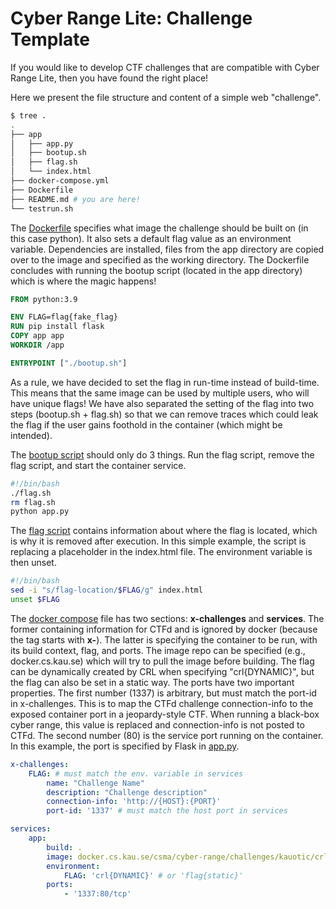 # Cyber Range Lite: Challenge Template
If you would like to develop CTF challenges that are
compatible with Cyber Range Lite, then you have found
the right place!

Here we present the file structure and content of a simple
web "challenge".

```sh
$ tree .
.
├── app
│   ├── app.py
│   ├── bootup.sh
│   ├── flag.sh
│   └── index.html
├── docker-compose.yml
├── Dockerfile
├── README.md # you are here!
└── testrun.sh
```

The [Dockerfile](Dockerfile) specifies what image the
challenge should be built on (in this case python).
It also sets a default flag value as an environment variable.
Dependencies are installed, files from the app directory
are copied over to the image and specified as the working
directory. The Dockerfile concludes with running the
bootup script (located in the app directory) which is
where the magic happens!

```Dockerfile
FROM python:3.9

ENV FLAG=flag{fake_flag}
RUN pip install flask
COPY app app
WORKDIR /app

ENTRYPOINT ["./bootup.sh"]
```

As a rule, we have decided to set the flag in run-time instead of
build-time. This means that the same image can be used by multiple users,
who will have unique flags!  We have also separated the setting of the flag
into two steps (bootup.sh + flag.sh) so that we can remove traces which
could leak the flag if the user gains foothold in the container (which might
be intended).

The [bootup script](app/bootup.sh) should only do 3 things.  Run the flag
script, remove the flag script, and start the container service.
```sh
#!/bin/bash
./flag.sh
rm flag.sh
python app.py
```

The [flag script](app/flag.sh) contains information about
where the flag is located, which is why it is removed after execution.
In this simple example, the script is replacing a placeholder
in the index.html file. The environment variable is then unset.
```sh
#!/bin/bash
sed -i "s/flag-location/$FLAG/g" index.html
unset $FLAG
```

The [docker compose](docker-compose.yml) file has two sections:
**x-challenges** and **services**. The former containing information for CTFd
and is ignored by docker (because the tag starts with **x-**).  The latter is
specifying the container to be run, with its build context, flag, and ports.
The image repo can be specified (e.g., docker.cs.kau.se) which
will try to pull the image before building.  The flag can be dynamically
created by CRL when specifying "crl{DYNAMIC}", but the flag can also be set in
a static way.  The ports have two important properties. The first number (1337)
is arbitrary, but must match the port-id in x-challenges. This is to map the
CTFd challenge connection-info to the exposed container port in a
jeopardy-style CTF.  When running a black-box cyber range, this value is
replaced and connection-info is not posted to CTFd.  The second number (80) is
the service port running on the container.  In this example, the port is
specified by Flask in [app.py](app/app.py).
```yml
x-challenges:
    FLAG: # must match the env. variable in services
        name: "Challenge Name"
        description: "Challenge description"
        connection-info: 'http://{HOST}:{PORT}'
        port-id: '1337' # must match the host port in services

services:
    app:
        build: .
        image: docker.cs.kau.se/csma/cyber-range/challenges/kauotic/crl-template
        environment:
            FLAG: 'crl{DYNAMIC}' # or 'flag{static}'
        ports:
            - '1337:80/tcp'
```

